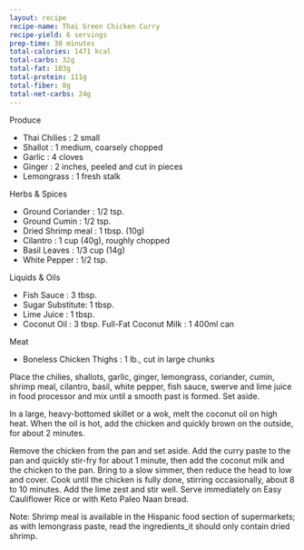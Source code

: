 ```yaml
---
layout: recipe
recipe-name: Thai Green Chicken Curry
recipe-yield: 6 servings
prep-time: 30 minutes
total-calories: 1471 kcal
total-carbs: 32g
total-fat: 103g
total-protein: 111g
total-fiber: 8g
total-net-carbs: 24g
---
```


Produce
* Thai Chilies : 2 small
* Shallot : 1 medium, coarsely chopped
* Garlic : 4 cloves
* Ginger : 2 inches, peeled and cut in pieces
* Lemongrass : 1 fresh stalk

Herbs &amp; Spices
* Ground Coriander : 1/2 tsp.
* Ground Cumin : 1/2 tsp.
* Dried Shrimp meal : 1 tbsp. (10g)
* Cilantro : 1 cup (40g), roughly chopped
* Basil Leaves : 1/3 cup (14g)
* White Pepper : 1/2 tsp.

Liquids &amp; Oils
* Fish Sauce : 3 tbsp.
* Sugar Substitute: 1 tbsp.
* Lime Juice : 1 tbsp.
* Coconut Oil : 3 tbsp.
Full-Fat Coconut Milk : 1 400ml can

Meat
* Boneless Chicken Thighs : 1 lb., cut in large chunks

Place the chilies, shallots, garlic, ginger, lemongrass, coriander, cumin, shrimp meal, cilantro, basil, white pepper, fish sauce, swerve and lime juice in food processor and mix until a smooth past is formed. Set aside.

In a large, heavy-bottomed skillet or a wok, melt the coconut oil on high heat. When the oil is hot, add the chicken and quickly brown on the outside, for about 2 minutes.

Remove the chicken from the pan and set aside. Add the curry paste to the pan and quickly stir-fry for about 1 minute, then add the coconut milk and the chicken to the pan. Bring to a slow simmer, then reduce the head to low and cover. Cook until the chicken is fully done, stirring occasionally, about 8 to 10 minutes. Add the lime zest and stir well. Serve immediately on Easy Cauliflower Rice or with Keto Paleo Naan bread.

Note: Shrimp meal is available in the Hispanic food section of supermarkets; as with lemongrass paste, read the ingredients_it should only contain dried shrimp.